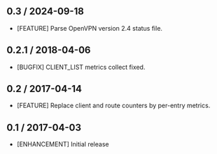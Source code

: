 ## 0.3 / 2024-09-18

* [FEATURE] Parse OpenVPN version 2.4 status file.

## 0.2.1 / 2018-04-06

* [BUGFIX] CLIENT_LIST metrics collect fixed.

## 0.2 / 2017-04-14

* [FEATURE] Replace client and route counters by per-entry metrics.

## 0.1 / 2017-04-03

* [ENHANCEMENT] Initial release
